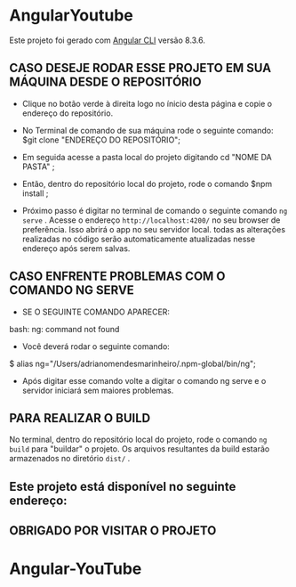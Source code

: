 # AngularYoutube

Este projeto foi gerado com [Angular CLI](https://github.com/angular/angular-cli) versão 8.3.6.

## CASO DESEJE RODAR ESSE PROJETO EM SUA MÁQUINA DESDE O REPOSITÓRIO

- Clique no botão verde à direita logo no ínicio desta página e copie o endereço do repositório.

- No Terminal de comando de sua máquina rode o seguinte comando: $git clone "ENDEREÇO DO REPOSITÓRIO";

- Em seguida acesse a pasta local do projeto digitando cd "NOME DA PASTA" ;

- Então, dentro do repositório local do projeto, rode o comando $npm install ;

- Próximo passo é digitar no terminal de comando o seguinte comando `ng serve` . Acesse o endereço `http://localhost:4200/` no seu browser de preferência. Isso abrirá o app no seu servidor local. todas as alterações realizadas no código serão automaticamente atualizadas nesse endereço após serem salvas.

## CASO ENFRENTE PROBLEMAS COM O COMANDO NG SERVE

- SE O SEGUINTE COMANDO APARECER:

bash: ng: command not found

- Você deverá rodar o seguinte comando: 

$ alias ng="/Users/adrianomendesmarinheiro/.npm-global/bin/ng";

- Após digitar esse comando volte a digitar o comando ng serve e o servidor iniciará sem maiores problemas.

## PARA REALIZAR O BUILD

No terminal, dentro do repositório local do projeto, rode o comando `ng build` para "buildar" o projeto. Os arquivos resultantes da build estarão armazenados no diretório `dist/` .

## Este projeto está disponível no seguinte endereço:



## OBRIGADO POR VISITAR O PROJETO

# Angular-YouTube
